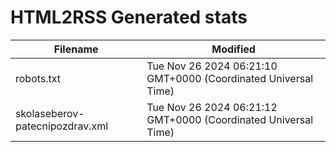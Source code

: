 # HTML2RSS Generated stats

| Filename | Modified |
| -------- | -------- |
| robots.txt | Tue Nov 26 2024 06:21:10 GMT+0000 (Coordinated Universal Time) |
| skolaseberov-patecnipozdrav.xml | Tue Nov 26 2024 06:21:12 GMT+0000 (Coordinated Universal Time) |
